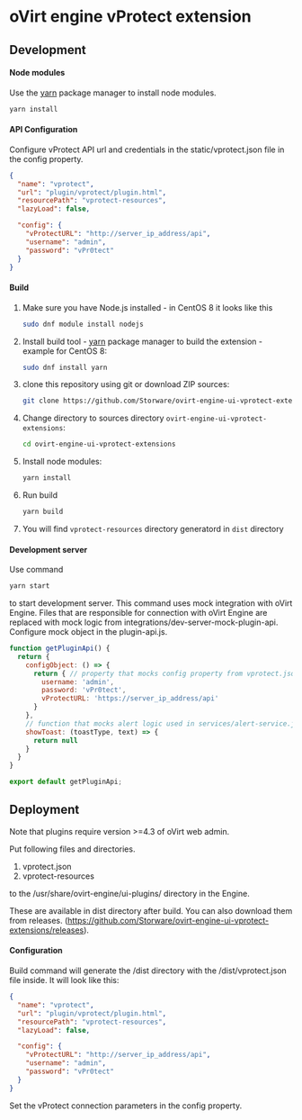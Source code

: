 # oVirt engine vProtect extension

## Development

#### Node modules
Use the [yarn](https://yarnpkg.com/) package manager to install node modules.
```bash
yarn install
```

#### API Configuration
Configure vProtect API url and credentials in the static/vprotect.json file in the config property.
```json
{
  "name": "vprotect",
  "url": "plugin/vprotect/plugin.html",
  "resourcePath": "vprotect-resources",
  "lazyLoad": false,

  "config": {
    "vProtectURL": "http://server_ip_address/api",
    "username": "admin",
    "password": "vPr0tect"
  }
}
```

#### Build
1. Make sure you have Node.js installed - in CentOS 8 it looks like this
   ```bash
   sudo dnf module install nodejs
   ```

1. Install build tool - [yarn](https://yarnpkg.com/) package manager to build the extension - example for CentOS 8:
  
   ```bash
   sudo dnf install yarn
   ```

1. clone this repository using git or download ZIP sources:

   ```bash
   git clone https://github.com/Storware/ovirt-engine-ui-vprotect-extensions.git
   ```

1. Change directory to sources directory `ovirt-engine-ui-vprotect-extensions`:

   ```bash
   cd ovirt-engine-ui-vprotect-extensions
   ```

1. Install node modules:

   ```bash
   yarn install
   ```

1. Run build

   ```bash
   yarn build
   ```

1. You will find `vprotect-resources` directory generatord in `dist` directory

#### Development server
Use command
```bash
yarn start
```
to start development server. This command uses mock integration with oVirt Engine.
Files that are responsible for connection with oVirt Engine are replaced 
with mock logic from integrations/dev-server-mock-plugin-api. Configure mock object in the plugin-api.js.

```js
function getPluginApi() {
  return {
    configObject: () => {
      return { // property that mocks config property from vprotect.json
        username: 'admin',
        password: 'vPr0tect',
        vProtectURL: 'https://server_ip_address/api'
      }
    },
    // function that mocks alert logic used in services/alert-service.js
    showToast: (toastType, text) => {
      return null
    }
  }
}

export default getPluginApi;
```

## Deployment

Note that plugins require version >=4.3 of oVirt web admin.

Put following files and directories. 

1. vprotect.json
2. vprotect-resources

to the /usr/share/ovirt-engine/ui-plugins/ directory in the Engine.

These are available in dist directory after build. You can also download them from releases.
(https://github.com/Storware/ovirt-engine-ui-vprotect-extensions/releases).

#### Configuration
Build command will generate the /dist directory with the /dist/vprotect.json file inside.
It will look like this:
```json
{
  "name": "vprotect",
  "url": "plugin/vprotect/plugin.html",
  "resourcePath": "vprotect-resources",
  "lazyLoad": false,

  "config": {
    "vProtectURL": "http://server_ip_address/api",
    "username": "admin",
    "password": "vPr0tect"
  }
}
```
Set the vProtect connection parameters in the config property.

